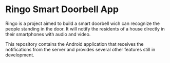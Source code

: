 Ringo Smart Doorbell App
=======================

Ringo is a project aimed to build a smart doorbell wich can recognize the people 
standing in the door. It will notify the residents of a house directly in their
smartphones with audio and video.

This repository contains the Android application that receives the notifications
from the server and provides several other features still in development.

